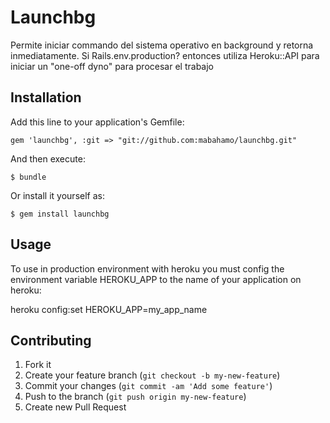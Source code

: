 # Launchbg

Permite iniciar commando del sistema operativo en background y retorna inmediatamente. Si Rails.env.production? entonces utiliza Heroku::API para iniciar un "one-off dyno" para procesar el trabajo

## Installation

Add this line to your application's Gemfile:

    gem 'launchbg', :git => "git://github.com:mabahamo/launchbg.git"

And then execute:

    $ bundle

Or install it yourself as:

    $ gem install launchbg

## Usage

To use in production environment with heroku you must config the environment variable HEROKU_APP to the name of your application on heroku:

heroku config:set HEROKU_APP=my_app_name

## Contributing

1. Fork it
2. Create your feature branch (`git checkout -b my-new-feature`)
3. Commit your changes (`git commit -am 'Add some feature'`)
4. Push to the branch (`git push origin my-new-feature`)
5. Create new Pull Request
